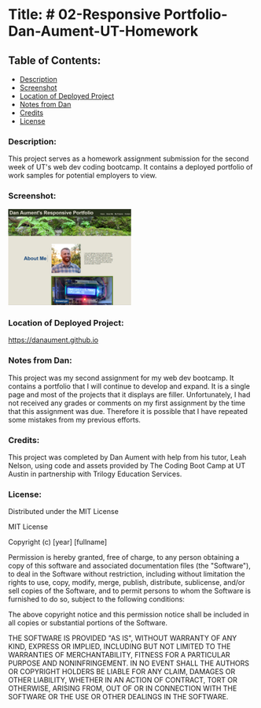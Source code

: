 # Title: # 02-Responsive Portfolio-Dan-Aument-UT-Homework

## Table of Contents:
* [Description](#Description)
* [Screenshot](#Screenshot)
* [Location of Deployed Project](#Location)
* [Notes from Dan](#Notes)
* [Credits](#Credits)
* [License](#License)

### <a name="Description">Description:</a>
This project serves as a homework assignment submission for the second week of UT's web dev coding bootcamp.  It contains a deployed portfolio of work samples for potential employers to view.

### <a name="Screenshot">Screenshot: </a>
<img src="./assets/images/responsivePortfolioScreenshot.png" width="250x" />

### <a name="Location">Location of Deployed Project:</a>
https://danaument.github.io

### <a name="Notes">Notes from Dan:  </a>

This project was my second assignment for my web dev bootcamp.  It contains a portfolio that I will continue to develop and expand. It is a single page and most of the projects that it displays are filler.
Unfortunately, I had not received any grades or comments on my first assignment by the time that this assignment was due.  Therefore it is possible that I have repeated some mistakes from my previous efforts.

### <a name="Credits">Credits: </a>
This project was completed by Dan Aument with help from his tutor, Leah Nelson, using code and assets provided by The Coding Boot Camp at UT Austin in partnership with Trilogy Education Services.  

### <a name="License">License: </a>

Distributed under the MIT License

MIT License

Copyright (c) [year] [fullname]

Permission is hereby granted, free of charge, to any person obtaining a copy
of this software and associated documentation files (the "Software"), to deal
in the Software without restriction, including without limitation the rights
to use, copy, modify, merge, publish, distribute, sublicense, and/or sell
copies of the Software, and to permit persons to whom the Software is
furnished to do so, subject to the following conditions:

The above copyright notice and this permission notice shall be included in all
copies or substantial portions of the Software.

THE SOFTWARE IS PROVIDED "AS IS", WITHOUT WARRANTY OF ANY KIND, EXPRESS OR
IMPLIED, INCLUDING BUT NOT LIMITED TO THE WARRANTIES OF MERCHANTABILITY,
FITNESS FOR A PARTICULAR PURPOSE AND NONINFRINGEMENT. IN NO EVENT SHALL THE
AUTHORS OR COPYRIGHT HOLDERS BE LIABLE FOR ANY CLAIM, DAMAGES OR OTHER
LIABILITY, WHETHER IN AN ACTION OF CONTRACT, TORT OR OTHERWISE, ARISING FROM,
OUT OF OR IN CONNECTION WITH THE SOFTWARE OR THE USE OR OTHER DEALINGS IN THE
SOFTWARE.
